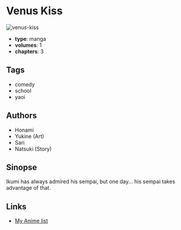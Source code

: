 # Venus Kiss

![venus-kiss](https://cdn.myanimelist.net/images/manga/2/2499.jpg)

-   **type**: manga
-   **volumes**: 1
-   **chapters**: 3

## Tags

-   comedy
-   school
-   yaoi

## Authors

-   Honami
-   Yukine (Art)
-   Sari
-   Natsuki (Story)

## Sinopse

Ikumi has always admired his sempai, but one day... his sempai takes advantage of that.

## Links

-   [My Anime list](https://myanimelist.net/manga/2307/Venus_Kiss)
